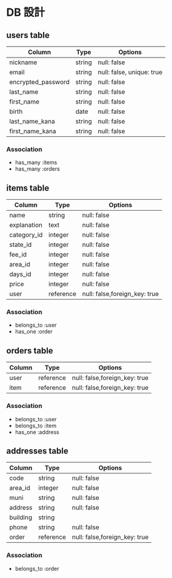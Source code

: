# DB 設計

## users table

| Column             | Type        | Options                      |
|--------------------|-------------|------------------------------|
| nickname           | string      | null: false                  |
| email              | string      | null: false, unique: true    |
| encrypted_password | string      | null: false                  |
| last_name          | string      | null: false                  |
| first_name         | string      | null: false                  |
| birth              | date        | null: false                  |
| last_name_kana     | string      | null: false                  |
| first_name_kana    | string      | null: false                  |

### Association

* has_many :items
* has_many :orders

## items table

| Column        | Type        | Options                         |
|---------------|-------------|---------------------------------|
| name          | string      | null: false                     |
| explanation   | text        | null: false                     |
| category_id   | integer     | null: false                     |
| state_id      | integer     | null: false                     |
| fee_id        | integer     | null: false                     |
| area_id       | integer     | null: false                     |
| days_id       | integer     | null: false                     |
| price         | integer     | null: false                     |
| user          | reference   | null: false,foreign_key: true   |

### Association

- belongs_to :user
- has_one :order

## orders table

| Column      | Type         | Options                          |
|-------------|--------------|----------------------------------|
| user        | reference    | null: false,foreign_key: true    |
| item        | reference    | null: false,foreign_key: true    |

### Association

- belongs_to :user
- belongs_to :item
- has_one    :address

## addresses table

| Column      | Type         | Options                         |
|-------------|--------------|---------------------------------|
| code        | string       | null: false                     |
| area_id     | integer      | null: false                     |
| muni        | string       | null: false                     |
| address     | string       | null: false                     |
| building    | string       |                                 |
| phone       | string       | null: false                     |
| order       | reference    | null: false,foreign_key: true   |

### Association

- belongs_to :order
